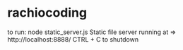 # rachiocoding

to run:
node static_server.js
Static file server running at
  => http://localhost:8888/
CTRL + C to shutdown

